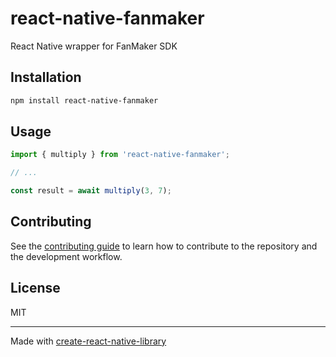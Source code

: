 # react-native-fanmaker

React Native wrapper for FanMaker SDK

## Installation

```sh
npm install react-native-fanmaker
```

## Usage

```js
import { multiply } from 'react-native-fanmaker';

// ...

const result = await multiply(3, 7);
```

## Contributing

See the [contributing guide](CONTRIBUTING.md) to learn how to contribute to the repository and the development workflow.

## License

MIT

---

Made with [create-react-native-library](https://github.com/callstack/react-native-builder-bob)
